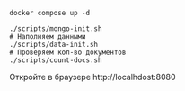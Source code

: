 ```shell
docker compose up -d

./scripts/mongo-init.sh
# Наполняем данными
./scripts/data-init.sh
# Проверяем кол-во документов
./scripts/count-docs.sh
```


Откройте в браузере http://localhdost:8080